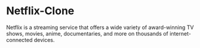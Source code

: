 # Netflix-Clone
Netflix is a streaming service that offers a wide variety of award-winning TV shows, 
movies, anime, documentaries, and more on thousands of internet-connected devices.
